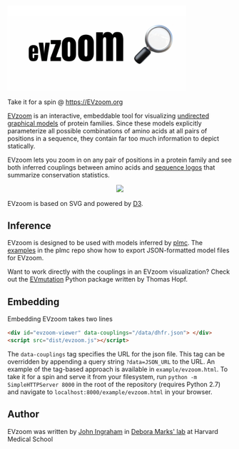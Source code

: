 <img src="EVzoom_logo.png" alt="EVzoom logo" width="400"/>

Take it for a spin @ https://EVzoom.org

[EVzoom](https://marks.hms.harvard.edu/evzoom/) is an interactive, embeddable tool for visualizing [undirected graphical models](https://en.wikipedia.org/wiki/Markov_random_field) of protein families. Since these models explicitly parameterize all possible combinations of amino acids at all pairs of positions in a sequence, they contain far too much information to depict statically.

EVzoom lets you zoom in on any pair of positions in a protein family and see both inferred couplings between amino acids and [sequence logos](https://en.wikipedia.org/wiki/Sequence_logo) that summarize conservation statistics.
<p align="center"><img src="https://marks.hms.harvard.edu/evzoom/evzoom.gif" width="500"></p>

EVzoom is based on SVG and powered by [D3](https://d3js.org/).

## Inference
EVzoom is designed to be used with models inferred by [plmc](https://github.com/debbiemarkslab/plmc). The [examples](https://github.com/debbiemarkslab/plmc#examples) in the plmc repo show how to export JSON-formatted model files for EVzoom.

Want to work directly with the couplings in an EVzoom visualization? Check out the [EVmutation](https://github.com/debbiemarkslab/EVmutation) Python package written by Thomas Hopf.

## Embedding
Embedding EVzoom takes two lines

```html
<div id="evzoom-viewer" data-couplings="/data/dhfr.json"> </div>
<script src="dist/evzoom.js"></script>
```

The `data-couplings` tag specifies the URL for the json file. This tag can be overridden by appending a query string `?data=JSON_URL` to the URL. An example of the tag-based approach is available in `example/evzoom.html`. To take it for a spin and serve it from your filesystem, run `python -m SimpleHTTPServer 8000` in the root of the repository (requires Python 2.7) and navigate to `localhost:8000/example/evzoom.html` in your browser.

## Author
EVzoom was written by [John Ingraham](mailto:john.ingraham@gmail.com) in [Debora Marks' lab](https://marks.hms.harvard.edu/) at Harvard Medical School
